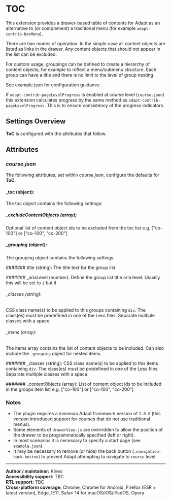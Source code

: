 # TOC

This extension provides a drawer-based table of contents for Adapt as an alternative to (or complement) a traditional menu (for example `adapt-contrib-boxMenu`).

There are two modes of operation. In the simple case all content objects are listed as links in the drawer. Any content objects that should not appear in the list can be excluded.

For custom usage, groupings can be defined to create a hierarchy of content objects; for example to reflect a menu/submenu structure. Each group can have a title and there is no limit to the level of group nesting.

See example.json for configuration guidance.

If `adapt-contrib-pageLevelProgress` is enabled at course level (`course.json`) this extension calculates progress by the same method as `adapt-contrib-pageLevelProgress`. This is to ensure consistency of the progress indicators.

## Settings Overview

**ToC** is configured with the attributes that follow.

## Attributes

### *course.json*
The following attributes, set within *course.json*, configure the defaults for **ToC**.

#### \_toc (object):
The toc object contains the following settings:

##### \_excludeContentObjects (array);
Optional list of content object ids to be excluded from the toc list e.g. ["co-100"] or ["co-100", "co-200"]

##### \_grouping (object):
The grouping object contains the following settings:

####### title (string):
The title text for the group list.

####### \_ariaLevel (number):
Define the group list title aria level. Usually this will be set to `1` but if

###### \_classes (string):
CSS class name(s) to be applied to this groups containing `div`. The class(es) must be predefined in one of the Less files. Separate multiple classes with a space.

###### \_items (array):
The items array contains the list of content objects to be included. Can also include the `_grouping` object for nested items.

####### \_classes (string):
CSS class name(s) to be applied to this items containing `div`. The class(es) must be predefined in one of the Less files. Separate multiple classes with a space.

####### \_contentObjects (array):
List of content object ids to be included in the groups item list e.g. ["co-100"] or ["co-100", "co-200"]

### Notes

- The plugin requires a minimum Adapt framework version of `2.0.8` (this version introduced support for courses that do not use traditional menus).
- Some elements of `drawerView.js` are overridden to allow the position of the drawer to be programmatically specified (left or right).
- In most scenarios it is necessary to specify a start page (see `example.json`).
- It may be necessary to remove (or hide) the back button (`.navigation-back-button`) to prevent Adapt attempting to navigate to `course` level.

----------------------------
**Author / maintainer:** Kineo<br/>
**Accessibility support:** TBC<br/>
**RTL support:** TBC<br/>
**Cross-platform coverage:** Chrome, Chrome for Android, Firefox (ESR + latest version), Edge, IE11, Safari 14 for macOS/iOS/iPadOS, Opera<br/>

